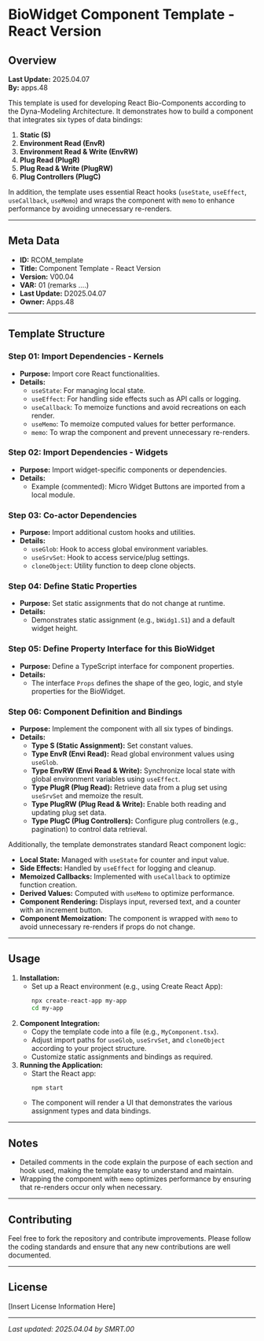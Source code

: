 # BioWidget Component Template - React Version

## Overview

**Last Update:** 2025.04.07  
**By:** apps.48

This template is used for developing React Bio-Components according to the Dyna-Modeling Architecture. It demonstrates how to build a component that integrates six types of data bindings:  
1. **Static (S)**  
2. **Environment Read (EnvR)**  
3. **Environment Read & Write (EnvRW)**  
4. **Plug Read (PlugR)**  
5. **Plug Read & Write (PlugRW)**  
6. **Plug Controllers (PlugC)**  

In addition, the template uses essential React hooks (`useState`, `useEffect`, `useCallback`, `useMemo`) and wraps the component with `memo` to enhance performance by avoiding unnecessary re-renders.

---

## Meta Data

- **ID:** RCOM_template
- **Title:** Component Template - React Version
- **Version:** V00.04
- **VAR:** 01 (remarks ....)
- **Last Update:** D2025.04.07
- **Owner:** Apps.48

---

## Template Structure

### Step 01: Import Dependencies - Kernels
- **Purpose:** Import core React functionalities.
- **Details:**  
  - `useState`: For managing local state.
  - `useEffect`: For handling side effects such as API calls or logging.
  - `useCallback`: To memoize functions and avoid recreations on each render.
  - `useMemo`: To memoize computed values for better performance.
  - `memo`: To wrap the component and prevent unnecessary re-renders.

### Step 02: Import Dependencies - Widgets
- **Purpose:** Import widget-specific components or dependencies.
- **Details:**  
  - Example (commented): Micro Widget Buttons are imported from a local module.

### Step 03: Co-actor Dependencies
- **Purpose:** Import additional custom hooks and utilities.
- **Details:**  
  - `useGlob`: Hook to access global environment variables.
  - `useSrvSet`: Hook to access service/plug settings.
  - `cloneObject`: Utility function to deep clone objects.

### Step 04: Define Static Properties
- **Purpose:** Set static assignments that do not change at runtime.
- **Details:**  
  - Demonstrates static assignment (e.g., `bWidg1.S1`) and a default widget height.

### Step 05: Define Property Interface for this BioWidget
- **Purpose:** Define a TypeScript interface for component properties.
- **Details:**  
  - The interface `Props` defines the shape of the geo, logic, and style properties for the BioWidget.

### Step 06: Component Definition and Bindings
- **Purpose:** Implement the component with all six types of bindings.
- **Details:**  
  - **Type S (Static Assignment):** Set constant values.
  - **Type EnvR (Envi Read):** Read global environment values using `useGlob`.
  - **Type EnvRW (Envi Read & Write):** Synchronize local state with global environment variables using `useEffect`.
  - **Type PlugR (Plug Read):** Retrieve data from a plug set using `useSrvSet` and memoize the result.
  - **Type PlugRW (Plug Read & Write):** Enable both reading and updating plug set data.
  - **Type PlugC (Plug Controllers):** Configure plug controllers (e.g., pagination) to control data retrieval.

Additionally, the template demonstrates standard React component logic:
- **Local State:** Managed with `useState` for counter and input value.
- **Side Effects:** Handled by `useEffect` for logging and cleanup.
- **Memoized Callbacks:** Implemented with `useCallback` to optimize function creation.
- **Derived Values:** Computed with `useMemo` to optimize performance.
- **Component Rendering:** Displays input, reversed text, and a counter with an increment button.
- **Component Memoization:** The component is wrapped with `memo` to avoid unnecessary re-renders if props do not change.

---

## Usage

1. **Installation:**
   - Set up a React environment (e.g., using Create React App):
     ```bash
     npx create-react-app my-app
     cd my-app
     ```
2. **Component Integration:**
   - Copy the template code into a file (e.g., `MyComponent.tsx`).
   - Adjust import paths for `useGlob`, `useSrvSet`, and `cloneObject` according to your project structure.
   - Customize static assignments and bindings as required.
3. **Running the Application:**
   - Start the React app:
     ```bash
     npm start
     ```
   - The component will render a UI that demonstrates the various assignment types and data bindings.

---

## Notes

- Detailed comments in the code explain the purpose of each section and hook used, making the template easy to understand and maintain.
- Wrapping the component with `memo` optimizes performance by ensuring that re-renders occur only when necessary.

---

## Contributing

Feel free to fork the repository and contribute improvements. Please follow the coding standards and ensure that any new contributions are well documented.

---

## License

[Insert License Information Here]

---

_Last updated: 2025.04.04 by SMRT.00_
